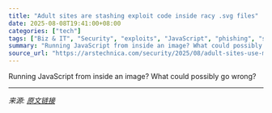 ```yaml
---
title: "Adult sites are stashing exploit code inside racy .svg files"
date: 2025-08-08T19:41:00+08:00
categories: ["tech"]
tags: ["Biz & IT", "Security", "exploits", "JavaScript", "phishing", "scams"]
summary: "Running JavaScript from inside an image? What could possibly go wrong?"
source_url: "https://arstechnica.com/security/2025/08/adult-sites-use-malicious-svg-files-to-rack-up-likes-on-facebook/"
---
```


Running JavaScript from inside an image? What could possibly go wrong?

---

*来源: [原文链接](https://arstechnica.com/security/2025/08/adult-sites-use-malicious-svg-files-to-rack-up-likes-on-facebook/)*
